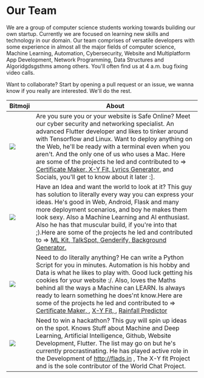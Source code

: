# Our Team

We are a group of computer science students working towards building our own startup. Currently we are focused on learning new skills and technology in our domain. Our team comprises of versatile developers with some experience in almost all the major fields of computer science, Machine Learning, Automation, Cybersecurity, Website and Multiplatform App Development, Network Programming, Data Structures and Algoridgdsgsthms among others. You'll often find us at 4 a.m. bug fixing video calls.

Want to collaborate? Start by opening a pull request or an issue, we wanna know if you really are interested. We'll do the rest. 
                    
Bitmoji | About
------------- | -------------
<a href="https://github.com/ItsTimeToGetOut"><img src="https://franciscanlads.github.io/shubhendu.jpeg" > </a> | Are you sure you or your website is Safe Online? Meet our cyber security and networking specialist. An advanced Flutter developer and likes to tinker around with Tensorflow and Linux. Want to deploy anything on the Web, he'll be ready with a terminal even when you aren't. And the only one of us who uses a Mac. Here are some of the projects he led and contributed to => <a href="https://github.com/ItsTimeToGetOut/certificate_maker">Certificate Maker, </a><a href="https://github.com/FranciscanLads/X-Y-fit">X-Y Fit, </a><a href="https://github.com/FranciscanLads/lyrics_generator">Lyrics Generator,</a> and Socials, you'll get to know about it later :].
<a href="https://github.com/mayanktolani19"><img src="https://franciscanlads.github.io/mayank.png" > </a>  | Have an Idea and want the world to look at it? This guy has solution to literally every way you can express your ideas. He's good in Web, Android, Flask and many more deployment scenarios, and boy he makes them look sexy. Also a Machine Learning and AI enthusiast. Also he has that muscular build, if you're into that ;).Here are some of the projects he led and contributed to => <a href="https://github.com/mayanktolani19/flutter_mlkit">ML Kit, </a><a href="https://github.com/mayanktolani19/TalkSpot">TalkSpot, </a><a href="https://github.com/mayanktolani19/Genderify">Genderify, </a><a href="https://github.com/mayanktolani19/Background-Generator">Background Generator. </a>
<a href="https://github.com/Ankur-Srivastava-1"><img src="https://franciscanlads.github.io/aryaman.jpeg"></a>| Need to do literally anything? He can write a Python Script for you in minutes. Automation is his hobby and Data is what he likes to play with. Good luck getting his cookies for your website :/. Also, loves the Maths behind all the ways a Machine can LEARN. Is always ready to learn something he does'nt know.Here are some of the projects he led and contributed to => <a href="https://github.com/ItsTimeToGetOut/certificate_maker">Certificate Maker, </a>, <a href="https://github.com/FranciscanLads/X-Y-fit">X-Y Fit, </a> , <a href="http://rain.flads.in/">Rainfall Predictor</a>
<a href="https://github.com/aryapande"><img src="https://franciscanlads.github.io/ankur.jpg"></a>| Need to win a hackathon? This guy will spin up ideas on the spot. Knows Stuff about Machine and Deep Learning, Artificial Intelligence, Github, Website Development, Flutter. The list may go on but he's currently procrastinating. He has played active role in the Development of http://flads.in , The X-Y fit Project and is the sole contributor of the World Chat Project.
